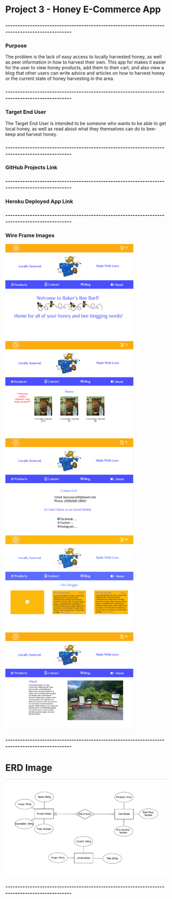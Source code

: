 # Project 3 - Honey E-Commerce App
### --------------------------------------------------------------------------------------------
### Purpose
The problem is the lack of easy access to locally harvested honey, as well as peer information in how to harvest their own. This app for makes it easier for the user to view honey products, add them to their cart, and also view a blog that other users can write advice and articles on how to harvest honey or the current state of honey harvesting in the area. 
### --------------------------------------------------------------------------------------------
### Target End User
The Target End User is intended to be someone who wants to be able to get local honey, as well as read about what they themselves can do to bee-keep and harvest honey.
### --------------------------------------------------------------------------------------------
### GitHub Projects Link

### --------------------------------------------------------------------------------------------
### Heroku Deployed App Link

### --------------------------------------------------------------------------------------------
### Wire Frame Images
<img src="./client/public/BBB-Home-Page.png" alt="home page" width="400" height="300"/>          <img src="./client/public/BBB-Products-Page.png" alt="products page" width="400" height="300"/>          <img src="./client/public/BBB-Contact-Page.png" alt="contact page" width="400" height="300"/>           <img src="./client/public/BBB-Blog-Page.png" alt="blog page" width="400" height="300"/>          <img src="./client/public/BBB-About-Page.png" alt="about page" width="400" height="300"/>

### --------------------------------------------------------------------------------------------
# ERD Image
<img src="./client/public/Project-3-ERD.png" alt="ERD Image" width="600" height="300">

### --------------------------------------------------------------------------------------------


